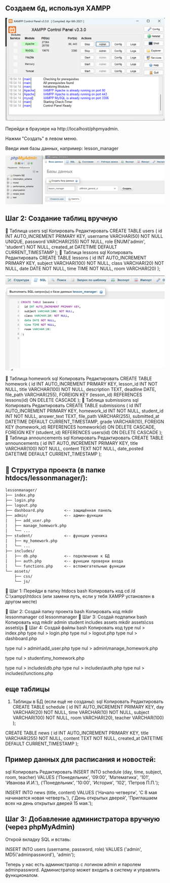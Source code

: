 ## Создаем бд, используя XAMPP
![alt text](image.png)

Перейди в браузере на http://localhost/phpmyadmin.

Нажми "Создать" в левом меню.

Введи имя базы данных, например: lesson_manager

![alt text](image-1.png)

## Шаг 2: Создание таблиц вручную
🔹 Таблица users
sql
Копировать
Редактировать
CREATE TABLE users (
  id INT AUTO_INCREMENT PRIMARY KEY,
  username VARCHAR(50) NOT NULL UNIQUE,
  password VARCHAR(255) NOT NULL,
  role ENUM('admin', 'student') NOT NULL,
  created_at DATETIME DEFAULT CURRENT_TIMESTAMP
);
🔹 Таблица lessons
sql
Копировать
Редактировать
CREATE TABLE lessons (
  id INT AUTO_INCREMENT PRIMARY KEY,
  subject VARCHAR(100) NOT NULL,
  class VARCHAR(20) NOT NULL,
  date DATE NOT NULL,
  time TIME NOT NULL,
  room VARCHAR(20)
);

![alt text](image-2.png)

🔹 Таблица homework
sql
Копировать
Редактировать
CREATE TABLE homework (
  id INT AUTO_INCREMENT PRIMARY KEY,
  lesson_id INT NOT NULL,
  title VARCHAR(100) NOT NULL,
  description TEXT,
  deadline DATE,
  file_path VARCHAR(255),
  FOREIGN KEY (lesson_id) REFERENCES lessons(id) ON DELETE CASCADE
);
🔹 Таблица submissions
sql
Копировать
Редактировать
CREATE TABLE submissions (
  id INT AUTO_INCREMENT PRIMARY KEY,
  homework_id INT NOT NULL,
  student_id INT NOT NULL,
  answer_text TEXT,
  file_path VARCHAR(255),
  submitted_at DATETIME DEFAULT CURRENT_TIMESTAMP,
  grade VARCHAR(10),
  FOREIGN KEY (homework_id) REFERENCES homework(id) ON DELETE CASCADE,
  FOREIGN KEY (student_id) REFERENCES users(id) ON DELETE CASCADE
);
🔹 Таблица announcements
sql
Копировать
Редактировать
CREATE TABLE announcements (
  id INT AUTO_INCREMENT PRIMARY KEY,
  title VARCHAR(100) NOT NULL,
  content TEXT NOT NULL,
  date_posted DATETIME DEFAULT CURRENT_TIMESTAMP
);


## 📁 Структура проекта (в папке htdocs/lessonmanager/):
```
lessonmanager/
├── index.php
├── login.php
├── logout.php
├── dashboard.php         <-- защищённая панель
├── admin/                <-- админ-функции
│   ├── add_user.php
│   ├── manage_homework.php
│   └── ...
├── student/              <-- функции ученика
│   ├── my_homework.php
│   └── ...
├── includes/
│   ├── db.php            <-- подключение к БД
│   ├── auth.php          <-- функции проверки входа
│   └── functions.php     <-- вспомогательные функции
└── assets/
    ├── css/
    └── js/

```
📁 Шаг 1: Перейди в папку htdocs
bash
Копировать код
cd /d C:\xampp\htdocs
(или замени путь, если у тебя XAMPP установлен в другом месте)

📁 Шаг 2: Создай папку проекта
bash
Копировать код
mkdir lessonmanager
cd lessonmanager
📁 Шаг 3: Создай подпапки
bash
Копировать код
mkdir admin student includes assets
mkdir assets\css assets\js
📄 Шаг 4: Создай файлы
bash
Копировать код
type nul > index.php
type nul > login.php
type nul > logout.php
type nul > dashboard.php

type nul > admin\add_user.php
type nul > admin\manage_homework.php

type nul > student\my_homework.php

type nul > includes\db.php
type nul > includes\auth.php
type nul > includes\functions.php

## еще таблицы

 1. Таблицы в БД (если ещё не созданы):
sql
Копировать
Редактировать
CREATE TABLE schedule (
    id INT AUTO_INCREMENT PRIMARY KEY,
    day VARCHAR(20) NOT NULL,
    time VARCHAR(10) NOT NULL,
    subject VARCHAR(100) NOT NULL,
    room VARCHAR(20),
    teacher VARCHAR(100)
);

CREATE TABLE news (
    id INT AUTO_INCREMENT PRIMARY KEY,
    title VARCHAR(255) NOT NULL,
    content TEXT NOT NULL,
    created_at DATETIME DEFAULT CURRENT_TIMESTAMP
);

## Пример данных для расписания и новостей:
sql
Копировать
Редактировать
INSERT INTO schedule (day, time, subject, room, teacher) VALUES
('Понедельник', '09:00', 'Математика', '101', 'Иванова И.И.'),
('Понедельник', '10:00', 'История', '102', 'Петров П.П.');

INSERT INTO news (title, content) VALUES
('Начало четверти', 'С 8 мая начинается новая четверть.'),
('День открытых дверей', 'Приглашаем всех на день открытых дверей 15 мая.');

## Шаг 3: Добавление администратора вручную (через phpMyAdmin)
Открой вкладку SQL и вставь:

INSERT INTO users (username, password, role) VALUES
('admin', MD5('adminpassword'), 'admin');


Теперь у нас есть администратор с логином admin и паролем adminpassword. Администратор может входить в систему и управлять функционалом.